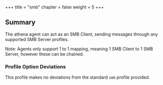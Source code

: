 +++
title = "smb"
chapter = false
weight = 5
+++

## Summary


The athena agent can act as an SMB Client, sending messages through any supported SMB Server profiles.

Note: Agents only support 1 to 1 mapping, meaning 1 SMB Client to 1 SMB Server, however these can be chained.

### Profile Option Deviations

This profile makes no deviations from the standard `smb` profile provided.